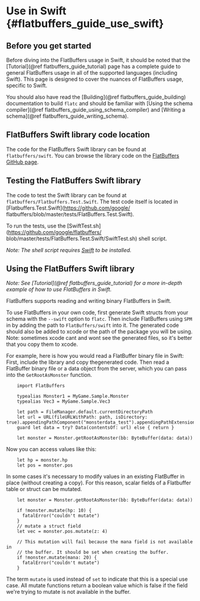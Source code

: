 Use in Swift {#flatbuffers_guide_use_swift}
=========

## Before you get started

Before diving into the FlatBuffers usage in Swift, it should be noted that
the [Tutorial](@ref flatbuffers_guide_tutorial) page has a complete guide
to general FlatBuffers usage in all of the supported languages (including Swift).
This page is designed to cover the nuances of FlatBuffers usage, specific to
Swift.

You should also have read the [Building](@ref flatbuffers_guide_building)
documentation to build `flatc` and should be familiar with
[Using the schema compiler](@ref flatbuffers_guide_using_schema_compiler) and
[Writing a schema](@ref flatbuffers_guide_writing_schema).

## FlatBuffers Swift library code location

The code for the FlatBuffers Swift library can be found at
`flatbuffers/swift`. You can browse the library code on the [FlatBuffers
GitHub page](https://github.com/google/flatbuffers/tree/master/swift).

## Testing the FlatBuffers Swift library

The code to test the Swift library can be found at `flatbuffers/Flatbuffers.Test.Swift`.
The test code itself is located in [Flatbuffers.Test.Swift](https://github.com/google/
flatbuffers/blob/master/tests/FlatBuffers.Test.Swift).

To run the tests, use the [SwiftTest.sh](https://github.com/google/flatbuffers/
blob/master/tests/FlatBuffers.Test.Swift/SwiftTest.sh) shell script.

*Note: The shell script requires [Swift](https://swift.org) to
be installed.*

## Using the FlatBuffers Swift library

*Note: See [Tutorial](@ref flatbuffers_guide_tutorial) for a more in-depth
example of how to use FlatBuffers in Swift.*

FlatBuffers supports reading and writing binary FlatBuffers in Swift.

To use FlatBuffers in your own code, first generate Swift structs from your
schema with the `--swift` option to `flatc`. Then include FlatBuffers using `SPM` in
by adding the path to `FlatBuffers/swift` into it. The generated code should also be
added to xcode or the path of the package you will be using. Note: sometimes xcode cant
and wont see the generated files, so it's better that you copy them to xcode.

For example, here is how you would read a FlatBuffer binary file in Swift: First,
include the library and copy thegenerated code. Then read a FlatBuffer binary file or
a data object from the server, which you can pass into the `GetRootAsMonster` function.

~~~~~~~~~~~~~~~~~~~~~~~~~~~~~~~~~~~~~~~~~~~~~~~~~~~~~~~~~~~~~~~~~~{.swift}
    import FlatBuffers

    typealias Monster1 = MyGame.Sample.Monster
    typealias Vec3 = MyGame.Sample.Vec3

    let path = FileManager.default.currentDirectoryPath
    let url = URL(fileURLWithPath: path, isDirectory: true).appendingPathComponent("monsterdata_test").appendingPathExtension("mon")
    guard let data = try? Data(contentsOf: url) else { return }

    let monster = Monster.getRootAsMonster(bb: ByteBuffer(data: data))
~~~~~~~~~~~~~~~~~~~~~~~~~~~~~~~~~~~~~~~~~~~~~~~~~~~~~~~~~~~~~~~~~~

Now you can access values like this:

~~~~~~~~~~~~~~~~~~~~~~~~~~~~~~~~~~~~~~~~~~~~~~~~~~~~~~~~~~~~~~~~~~{.swift}
    let hp = monster.hp
    let pos = monster.pos
~~~~~~~~~~~~~~~~~~~~~~~~~~~~~~~~~~~~~~~~~~~~~~~~~~~~~~~~~~~~~~~~~~


In some cases it's necessary to modify values in an existing FlatBuffer in place (without creating a copy). For this reason, scalar fields of a Flatbuffer table or struct can be mutated.

~~~~~~~~~~~~~~~~~~~~~~~~~~~~~~~~~~~~~~~~~~~~~~~~~~~~~~~~~~~~~~~~~~{.swift}
    let monster = Monster.getRootAsMonster(bb: ByteBuffer(data: data))

    if !monster.mutate(hp: 10) {
      fatalError("couldn't mutate")
    }
    // mutate a struct field
    let vec = monster.pos.mutate(z: 4)

    // This mutation will fail because the mana field is not available in
    // the buffer. It should be set when creating the buffer.
    if !monster.mutate(mana: 20) {
      fatalError("couldn't mutate")
    }
~~~~~~~~~~~~~~~~~~~~~~~~~~~~~~~~~~~~~~~~~~~~~~~~~~~~~~~~~~~~~~~~~~

The term `mutate` is used instead of `set` to indicate that this is a special use case. All mutate functions return a boolean value which is false if the field we're trying to mutate is not available in the buffer.

<br>
